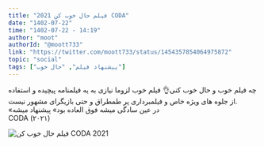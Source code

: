 ```yaml
---
title: "فیلم حال خوب کن 2021 CODA"
date: "1402-07-22"
time: "1402-07-22 - 14:19"
author: "moot"
authorId: "@moott733"
link: "https://twitter.com/moott733/status/1454357854064975872"
topic: "social"
tags: ["پیشنهاد فیلم", "حال خوب"]
---
```


چه فیلم خوب و حال خوب کنی👌
فیلم خوب لزوما نیازی به یه فیلمنامه پیچیده و استفاده از جلوه های ویژه خاص و فیلمبرداری پر طمطراق و حتی بازیگرای مشهور نیست.  
«در عین سادگی میشه فوق العاده بود»
پیشنهاد میشه  
CODA (۲۰۲۱)

![فیلم حال خوب کن CODA 2021](/posts/social/pishnahade-film-coda2021.jpg)
